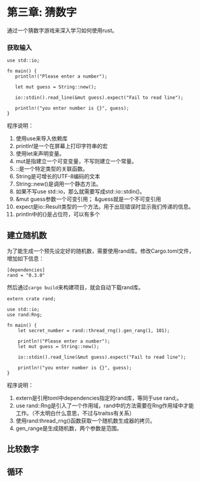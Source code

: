 第三章: 猜数字
=====
通过一个猜数字游戏来深入学习如何使用rust。

### 获取输入

```
use std::io;

fn main() {
   println!("Please enter a number");

   let mut guess = String::new();

   io::stdin().read_line(&mut guess).expect("Fail to read line");

   println!("you enter number is {}", guess); 
}
```

程序说明：
1. 使用use来导入依赖库
2. println!是一个在屏幕上打印字符串的宏
3. 使用let来声明变量。
4. mut是指建立一个可变变量，不写则建立一个常量。
5. ::是一个特定类型的关联函数。
6. String是可增长的UTF-8编码的文本
7. String::new()是调用一个静态方法。
8. 如果不写use std::io，那么就需要写成std::io::stdin()。
9. &mut guess参数一个可变引用； &guess就是一个不可变引用
10. expect是io::Result类型的一个方法。用于出现错误时显示我们传递的信息。
11. println中的{}是占位符，可以有多个


## 建立随机数

为了能生成一个预先设定好的随机数，需要使用rand库。修改Cargo.toml文件，增加如下信息：
```
[dependencies]
rand = "0.3.0"
```
然后通过`cargo build`来构建项目，就会自动下载rand库。

```
extern crate rand;

use std::io;
use rand:Rng;

fn main() {
    let secret_number = rand::thread_rng().gen_rang(1, 101);
    
    println!("Please enter a number");
    let mut guess = String::new();

    io::stdin().read_line(&mut guess).expect("Fail to read line");

    println!("you enter number is {}", guess); 
}
```

程序说明：
1. extern是引用toml中dependencies指定的rand库，等同于use rand;。
2. use rand::Rng是引入了一个作用域，rand中的方法需要在Rng作用域中才能工作。（不太明白什么意思，不过与traitss有关系）
3. 使用rand:thread_rng()函数获取一个随机数生成器的拷贝。
4. gen_range是生成随机数，两个参数是范围。


## 比较数字


## 循环


